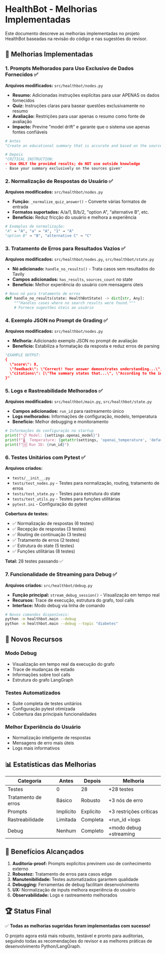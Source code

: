 # HealthBot - Melhorias Implementadas

Este documento descreve as melhorias implementadas no projeto HealthBot baseadas na revisão do código e nas sugestões do revisor.

## 🎯 Melhorias Implementadas

### 1. **Prompts Melhorados para Uso Exclusivo de Dados Fornecidos** ✅

**Arquivos modificados:** `src/healthbot/nodes.py`

- **Resumo:** Adicionadas instruções explícitas para usar APENAS os dados fornecidos
- **Quiz:** Instruções claras para basear questões exclusivamente no resumo
- **Avaliação:** Restrições para usar apenas o resumo como fonte de avaliação
- **Impacto:** Previne "model drift" e garante que o sistema use apenas fontes confiáveis

```python
# Antes
"Create an educational summary that is accurate and based on the sources"

# Depois  
"CRITICAL INSTRUCTION:
- Use ONLY the provided results; do NOT use outside knowledge
- Base your summary exclusively on the sources given"
```

### 2. **Normalização de Respostas do Usuário** ✅

**Arquivos modificados:** `src/healthbot/nodes.py`

- **Função:** `_normalize_quiz_answer()` - Converte várias formatos de entrada
- **Formatos suportados:** A/a/1, B/b/2, "option A", "alternative B", etc.
- **Benefício:** Reduz fricção do usuário e melhora a experiência

```python
# Exemplos de normalização:
"A" → "A", "a" → "A", "1" → "A"
"option B" → "B", "alternative C" → "C"
```

### 3. **Tratamento de Erros para Resultados Vazios** ✅

**Arquivos modificados:** `src/healthbot/nodes.py`, `src/healthbot/state.py`

- **Nó adicionado:** `handle_no_results()` - Trata casos sem resultados do Tavily
- **Campos adicionados:** `has_results`, `sources_count` no state
- **Benefício:** Melhor experiência do usuário com mensagens úteis

```python
# Novo nó para tratamento de erros
def handle_no_results(state: HealthBotState) -> dict[str, Any]:
    """Handles cases where no search results were found."""
    # Fornece sugestões úteis ao usuário
```

### 4. **Exemplo JSON no Prompt de Grading** ✅

**Arquivos modificados:** `src/healthbot/nodes.py`

- **Melhoria:** Adicionado exemplo JSON no prompt de avaliação
- **Benefício:** Estabiliza a formatação da resposta e reduz erros de parsing

```python
"EXAMPLE OUTPUT:
{
  \"score\": 8,
  \"feedback\": \"Correct! Your answer demonstrates understanding...\",
  \"citations\": [\"The summary states that...\", \"According to the information...\"]
}"
```

### 5. **Logs e Rastreabilidade Melhorados** ✅

**Arquivos modificados:** `src/healthbot/main.py`, `src/healthbot/state.py`

- **Campos adicionados:** `run_id` para rastreamento único
- **Logs melhorados:** Informações de configuração, modelo, temperatura
- **Benefício:** Melhor debugging e monitoramento

```python
# Informações de configuração no startup
print(f"📋 Model: {settings.openai_model}")
print(f"🌡️  Temperature: {getattr(settings, 'openai_temperature', 'default')}")
print(f"🆔 Run ID: {run_id}")
```

### 6. **Testes Unitários com Pytest** ✅

**Arquivos criados:** 
- `tests/__init__.py`
- `tests/test_nodes.py` - Testes para normalização, routing, tratamento de erros
- `tests/test_state.py` - Testes para estrutura do state
- `tests/test_utils.py` - Testes para funções utilitárias
- `pytest.ini` - Configuração do pytest

**Cobertura de testes:**
- ✅ Normalização de respostas (6 testes)
- ✅ Recepção de respostas (3 testes)
- ✅ Routing de continuação (3 testes)
- ✅ Tratamento de erros (2 testes)
- ✅ Estrutura do state (5 testes)
- ✅ Funções utilitárias (8 testes)

**Total:** 28 testes passando ✅

### 7. **Funcionalidade de Streaming para Debug** ✅

**Arquivos criados:** `src/healthbot/debug.py`

- **Função principal:** `stream_debug_session()` - Visualização em tempo real
- **Recursos:** Trace de execução, estrutura do grafo, tool calls
- **Interface:** Modo debug via linha de comando

```bash
# Novos comandos disponíveis:
python -m healthbot.main --debug
python -m healthbot.main --debug --topic "diabetes"
```

## 🚀 Novos Recursos

### Modo Debug
- Visualização em tempo real da execução do grafo
- Trace de mudanças de estado
- Informações sobre tool calls
- Estrutura do grafo LangGraph

### Testes Automatizados
- Suite completa de testes unitários
- Configuração pytest otimizada
- Cobertura das principais funcionalidades

### Melhor Experiência do Usuário
- Normalização inteligente de respostas
- Mensagens de erro mais úteis
- Logs mais informativos

## 📊 Estatísticas das Melhorias

| Categoria | Antes | Depois | Melhoria |
|-----------|-------|--------|----------|
| Testes | 0 | 28 | +28 testes |
| Tratamento de erros | Básico | Robusto | +3 nós de erro |
| Prompts | Implícito | Explícito | +3 restrições críticas |
| Rastreabilidade | Limitada | Completa | +run_id +logs |
| Debug | Nenhum | Completo | +modo debug +streaming |

## 🎯 Benefícios Alcançados

1. **Auditoria-proof:** Prompts explícitos previnem uso de conhecimento externo
2. **Robustez:** Tratamento de erros para casos edge
3. **Manutenibilidade:** Testes automatizados garantem qualidade
4. **Debugging:** Ferramentas de debug facilitam desenvolvimento
5. **UX:** Normalização de inputs melhora experiência do usuário
6. **Observabilidade:** Logs e rastreamento melhorados

## 🏆 Status Final

✅ **Todas as melhorias sugeridas foram implementadas com sucesso!**

O projeto agora está mais robusto, testável e pronto para auditorias, seguindo todas as recomendações do revisor e as melhores práticas de desenvolvimento Python/LangGraph.
